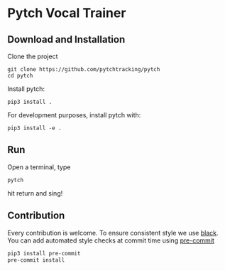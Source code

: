 Pytch Vocal Trainer
===============

## Download and Installation

Clone the project
```
git clone https://github.com/pytchtracking/pytch
cd pytch
```

Install pytch:
```
pip3 install .
```

For development purposes, install pytch with:
```
pip3 install -e .
```

## Run
Open a terminal, type
```
pytch
```
hit return and sing!

## Contribution

Every contribution is welcome. To ensure consistent style we use [black](https://github.com/psf/black).
You can add automated style checks at commit time using [pre-commit](https://pre-commit.com/)

```bash
pip3 install pre-commit
pre-commit install
```
